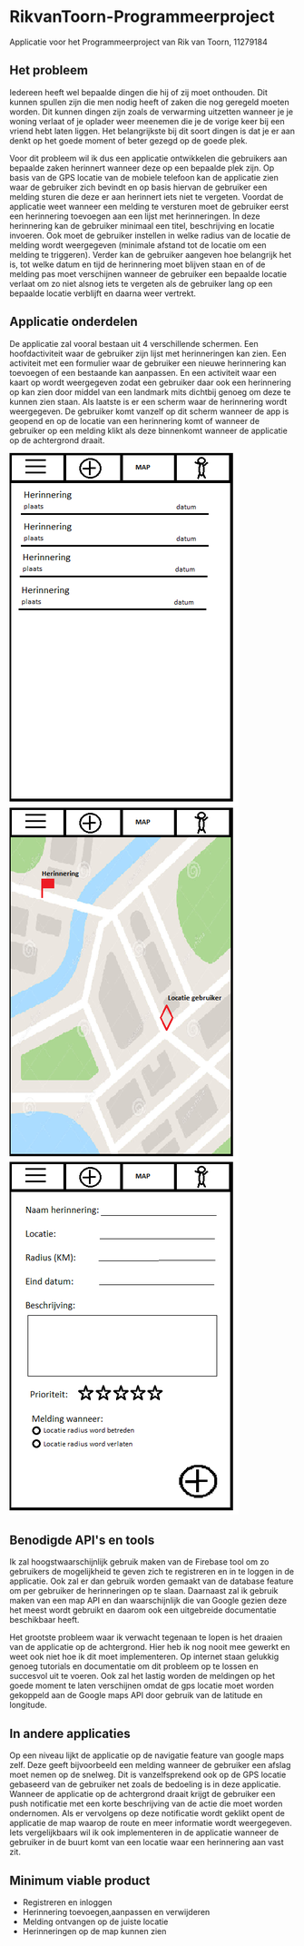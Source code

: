 # RikvanToorn-Programmeerproject
Applicatie voor het Programmeerproject van Rik van Toorn,
 11279184


## Het probleem
Iedereen heeft wel bepaalde dingen die hij of zij moet onthouden.
 Dit kunnen spullen zijn die men nodig heeft of zaken die nog geregeld moeten worden. Dit kunnen dingen zijn zoals de verwarming uitzetten wanneer je je woning verlaat of je oplader weer meenemen die je de vorige keer bij een vriend hebt laten liggen. Het belangrijkste
 bij dit soort dingen is dat je er aan denkt op het goede moment of beter gezegd op de goede plek.

Voor dit probleem wil ik dus een applicatie ontwikkelen
 die gebruikers aan bepaalde zaken herinnert wanneer deze op een bepaalde plek zijn. Op basis van de GPS locatie van de mobiele telefoon kan de applicatie zien waar de gebruiker zich bevindt en op basis hiervan de gebruiker een melding sturen die deze er aan
 herinnert iets niet te vergeten. Voordat de applicatie weet wanneer een melding te versturen moet de gebruiker eerst een herinnering toevoegen aan een lijst met herinneringen. In deze herinnering kan de gebruiker minimaal een titel, beschrijving en locatie
 invoeren. Ook moet de gebruiker instellen in welke radius van de locatie de melding wordt weergegeven (minimale afstand tot de locatie om een melding te triggeren). Verder kan de gebruiker aangeven hoe belangrijk het is, tot welke datum en tijd de herinnering
 moet blijven staan en of de melding pas moet verschijnen wanneer de gebruiker een bepaalde locatie verlaat om zo niet alsnog iets te vergeten als de gebruiker lang op een bepaalde locatie verblijft en daarna weer vertrekt.

## Applicatie onderdelen
De applicatie zal vooral bestaan uit 4 verschillende schermen.
 Een hoofdactiviteit waar de gebruiker zijn lijst met herinneringen kan zien. Een activiteit met een formulier waar de gebruiker een nieuwe herinnering kan toevoegen of een bestaande kan aanpassen. En een activiteit waar een kaart op wordt weergegeven zodat
 een gebruiker daar ook een herinnering op kan zien door middel van een landmark mits dichtbij genoeg om deze te kunnen zien staan. Als laatste is er een scherm waar de herinnering wordt weergegeven. De gebruiker komt vanzelf op dit scherm wanneer de app is
 geopend en op de locatie van een herinnering komt of wanneer de gebruiker op een melding klikt als deze binnenkomt wanneer de applicatie op de achtergrond draait.
 
![](doc/lijst.png)
![](doc/kaart.png)
![](doc/add.png)

## Benodigde API's en tools
Ik zal hoogstwaarschijnlijk gebruik maken van de Firebase
 tool om zo gebruikers de mogelijkheid te geven zich te registreren en in te loggen in de applicatie. Ook zal er dan gebruik worden gemaakt van de database feature om per gebruiker de herinneringen op te slaan. Daarnaast zal ik gebruik maken van een map API
 en dan waarschijnlijk die van Google gezien deze het meest wordt gebruikt en daarom ook een uitgebreide documentatie beschikbaar heeft.

Het grootste probleem waar ik verwacht tegenaan te lopen
 is het draaien van de applicatie op de achtergrond. Hier heb ik nog nooit mee gewerkt en weet ook niet hoe ik dit moet implementeren. Op internet staan gelukkig genoeg tutorials en documentatie om dit probleem op te lossen en succesvol uit te voeren. Ook zal
 het lastig worden de meldingen op het goede moment te laten verschijnen omdat de gps locatie moet worden gekoppeld aan de Google maps API door gebruik van de latitude en longitude.

## In andere applicaties
Op een niveau lijkt de applicatie op de navigatie feature
 van google maps zelf. Deze geeft bijvoorbeeld een melding wanneer de gebruiker een afslag moet nemen op de snelweg. Dit is vanzelfsprekend ook op de GPS locatie gebaseerd van de gebruiker net zoals de bedoeling is in deze applicatie. Wanneer de applicatie
 op de achtergrond draait krijgt de gebruiker een push notificatie met een korte beschrijving van de actie die moet worden ondernomen. Als er vervolgens op deze notificatie wordt geklikt opent de applicatie de map waarop de route en meer informatie wordt weergegeven.
 Iets vergelijkbaars wil ik ook implementeren in de applicatie wanneer de gebruiker in de buurt komt van een locatie waar een herinnering aan vast zit.

## Minimum viable product
 + Registreren en inloggen
 + Herinnering toevoegen,aanpassen en verwijderen
 + Melding ontvangen op de juiste locatie
 + Herinneringen op de map kunnen zien
